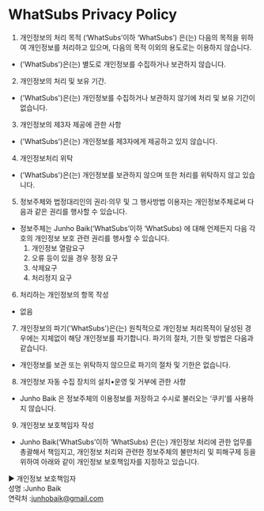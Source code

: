 # WhatSubs Privacy Policy

1. 개인정보의 처리 목적 (‘WhatSubs’이하 ‘WhatSubs’) 은(는) 다음의 목적을 위하여 개인정보를 처리하고 있으며, 다음의 목적 이외의 용도로는 이용하지 않습니다.
  - ('WhatSubs')은(는) 별도로 개인정보를 수집하거나 보관하지 않습니다.

2. 개인정보의 처리 및 보유 기간.
  - ('WhatSubs')은(는) 개인정보를 수집하거나 보관하지 않기에 처리 및 보유 기간이 없습니다.

3. 개인정보의 제3자 제공에 관한 사항
  - ('WhatSubs')은(는) 개인정보를 제3자에게 제공하고 있지 않습니다.

4. 개인정보처리 위탁
  - ('WhatSubs')은(는) 개인정보를 보관하지 않으며 또한 처리를 위탁하지 않고 있습니다.

5. 정보주체와 법정대리인의 권리·의무 및 그 행사방법 이용자는 개인정보주체로써 다음과 같은 권리를 행사할 수 있습니다.
  - 정보주체는 Junho Baik(‘WhatSubs’이하 ‘WhatSubs) 에 대해 언제든지 다음 각 호의 개인정보 보호 관련 권리를 행사할 수 있습니다.
    1. 개인정보 열람요구
    2. 오류 등이 있을 경우 정정 요구
    3. 삭제요구
    4. 처리정지 요구

6. 처리하는 개인정보의 항목 작성
  - 없음

7. 개인정보의 파기('WhatSubs')은(는) 원칙적으로 개인정보 처리목적이 달성된 경우에는 지체없이 해당 개인정보를 파기합니다. 파기의 절차, 기한 및 방법은 다음과 같습니다.
  - 개인정보를 보관 또는 위탁하지 않으므로 파기의 절차 및 기한은 없습니다.

8. 개인정보 자동 수집 장치의 설치•운영 및 거부에 관한 사항
  - Junho Baik 은 정보주체의 이용정보를 저장하고 수시로 불러오는 ‘쿠키’를 사용하지 않습니다.

9. 개인정보 보호책임자 작성
  - Junho Baik(‘WhatSubs’이하 ‘WhatSubs) 은(는) 개인정보 처리에 관한 업무를 총괄해서 책임지고, 개인정보 처리와 관련한 정보주체의 불만처리 및 피해구제 등을 위하여 아래와 같이 개인정보 보호책임자를 지정하고 있습니다.

▶ 개인정보 보호책임자  
성명 :Junho Baik  
연락처 :junhobaik@gmail.com

